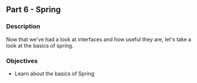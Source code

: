 ## Part 6 - Spring

### Description
Now that we've had a look at interfaces and how useful they are, let's take a look at the basics of spring.

### Objectives
* Learn about the basics of Spring